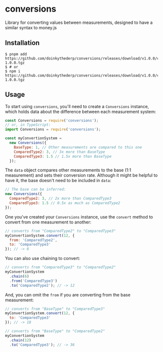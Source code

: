 # conversions
Library for converting values between measurements, designed to have a similar syntax to money.js

## Installation
```terminal
$ pnpm add https://github.com/doinkythederp/conversions/releases/download/v1.0.0/conversions-1.0.0.tgz
$ # or
$ npm i https://github.com/doinkythederp/conversions/releases/download/v1.0.0/conversions-1.0.0.tgz
```

## Usage
To start using `conversions`, you'll need to create a `Conversions` instance, which holds data about the difference between each measurement system:

```js
const Conversions = require('conversions');
// or, in TypeScript:
import Conversions = require('conversions');

const myConvertionSystem =
  new Conversions({
    BaseType: 1, // Other measurements are compared to this one
    ComparedType2: 3, // 3x more than BaseType
    ComparedType3: 1.5 // 1.5x more than BaseType
  });
```

The `data` object compares other measurements to the base (1:1 measurement) and sets their conversion rate. Although it might be helpful to have it, the base doesn't need to be included in `data`:

```js
// The base can be inferred:
new Conversions({
  ComparedType2: 3, // 2x more than ComparedType3
  ComparedType3: 1.5 // 0.5x as much as ComparedType2
});
```

One you've created your `Conversions` instance, use the `convert` method to convert from one measurement to another:

```js
// converts from "ComparedType2" to "ComparedType3"
myConvertionSystem.convert(12, {
  from: 'ComparedType2',
  to: 'ComparedType3'
}); // -> 6
```

You can also use chaining to convert:

```js
// converts from "ComparedType3" to "ComparedType2"
myConvertionSystem
  .chain(6)
  .from('ComparedType3')
  .to('ComparedType2'); // -> 12
```

And, you can omit the `from` if you are converting from the base measurement:

```js
// converts from "BaseType" to "ComparedType3"
myConvertionSystem.convert(12, {
  to: 'ComparedType3'
}); // -> 18

// converts from "BaseType" to "ComparedType2"
myConvertionSystem
  .chain(12)
  .to('ComparedType3'); // -> 36
```

